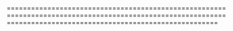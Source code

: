 <template>
  <!-- 테스트용 버튼 -->
  <div class="sc-keypad__test-controls">
    <Button
      :label="`${isDarkTheme ? '라이트 테마' : '다크 테마'} (현재: ${isDarkTheme ? '다크' : '라이트'})`"
      :variant="isDarkTheme ? 'outline' : 'solid'"
      size="small"
      @click="toggleTheme"
    />
    <p style="margin: 8px 0 0 0; font-size: 12px; color: var(--text-secondary)">
      isDarkTheme: {{ isDarkTheme }}
    </p>
  </div>

  <!-- 접근성 메시지 박스 -->
  <div
    ref="messageBox"
    class="sc-keypad__message"
    role="status"
    aria-live="polite"
    aria-atomic="true"
  >
    {{ voiceMessage }}
  </div>

  <div :class="['sc-virtual__keypad', { 'sc-virtual__keypad--dark': isDarkTheme }]">
    <div class="sc-keypad__keys">
      <!-- 동적으로 렌더링되는 숫자 버튼들 (1~9) -->
      <Button
        v-for="number in numbers.slice(0, 9)"
        :key="number"
        :label="number"
        :aria-label="`숫자 ${number} 입력`"
        class="keypad-btn keypad-btn--number"
        @click="handleNumberClick(number)"
      />

      <!-- 00 또는 재배열 버튼 -->
      <Button
        v-if="!showRearrange && !isDarkTheme"
        label="00"
        aria-label="숫자 00 입력"
        class="keypad-btn keypad-btn--number"
        @click="handleNumberClick('00')"
      />
      <Button
        v-else
        label="재배열"
        aria-label="숫자 재배열"
        class="keypad-btn keypad-btn--rearrange"
        @click="handleRearrangeClick"
      />

      <!-- 0 버튼 -->
      <Button
        label="0"
        :aria-label="`숫자 0 입력`"
        class="keypad-btn keypad-btn--number"
        @click="handleNumberClick('0')"
      />

      <!-- 삭제 버튼 -->
      <IconButton
        iconName="delete"
        size="large"
        aria-label="삭제"
        class="keypad-btn keypad-btn--delete"
        @click="handleDeleteClick"
      />
    </div>
  </div>
</template>
<script setup lang="ts">
import { Button, IconButton } from "@shc-nss/ui/solid";
import { onMounted, ref } from "vue";

export interface ScKeypadProps {
  showRearrange?: boolean;
  value?: any[];
}

// Props 정의
const props = withDefaults(defineProps<ScKeypadProps>(), {
  showRearrange: false,
  value: () => [],
});

const emit = defineEmits<{
  "update:values": [value: string[]];
}>();

console.log(props.showRearrange);

// 반응형 데이터
const voiceMessage = ref("카드번호를 입력해주세요. 총 16자리입니다.");
const inputCount = ref(0);
const messageBox = ref(null);
const isDarkTheme = ref(false);
const values = ref<string[]>([]);

// 테마 토글 함수
function toggleTheme() {
  isDarkTheme.value = !isDarkTheme.value;
}

// 숫자 배열 (0~9)
const numbers = ref(["1", "2", "3", "4", "5", "6", "7", "8", "9", "0"]);

// 음성 메시지 업데이트 함수
function updateVoiceMessage(text: string) {
  voiceMessage.value = text;
  if (messageBox.value) {
    (messageBox.value as HTMLElement).style.visibility = "visible";
  }
}

// 숫자 버튼 클릭 핸들러
function handleNumberClick(number: string) {
  values.value.push(number);
  emit("update:values", values.value);

  if (inputCount.value < 16) {
    // 00 버튼인 경우 2자리 입력으로 처리
    if (number === "00") {
      if (inputCount.value <= 14) {
        // 2자리 입력 가능한지 확인
        inputCount.value += 2;
        const currentInput = inputCount.value;
        updateVoiceMessage(`총 16자리 중 ${currentInput}자리 입력 완료: 00`);
      } else {
        // 15자리일 때는 00 입력 불가
        updateVoiceMessage("마지막 1자리만 입력 가능합니다.");
        return;
      }
    } else {
      // 일반 숫자 버튼
      inputCount.value++;
      const currentInput = inputCount.value;
      updateVoiceMessage(`총 16자리 중 ${currentInput}번째 입력: ${number}`);
    }

    // 카드번호 형식으로 그룹핑된 안내
    if (inputCount.value === 4) {
      updateVoiceMessage("첫 번째 4자리 입력 완료. 다음 4자리를 입력해주세요.");
    } else if (inputCount.value === 8) {
      updateVoiceMessage("두 번째 4자리 입력 완료. 다음 4자리를 입력해주세요.");
    } else if (inputCount.value === 12) {
      updateVoiceMessage("세 번째 4자리 입력 완료. 마지막 4자리를 입력해주세요.");
    } else if (inputCount.value === 16) {
      updateVoiceMessage("카드번호 입력이 완료되었습니다. 확인 버튼을 눌러주세요.");
    }
  } else {
    updateVoiceMessage("최대 입력 개수에 도달했습니다.");
  }
  console.log("values.value::>", values.value);
}

// 삭제 버튼 클릭 핸들러
function handleDeleteClick() {
  if (inputCount.value > 0) {
    // 마지막 입력이 00인지 확인 (짝수 자리이고 마지막 두 자리가 00인 경우)
    const isLastInputDoubleZero = inputCount.value % 2 === 0 && inputCount.value >= 2;

    if (isLastInputDoubleZero) {
      // 00 입력을 삭제하는 경우 2자리 삭제
      inputCount.value -= 2;
      updateVoiceMessage(`총 16자리 중 ${inputCount.value}자리 남음. 00이 삭제되었습니다.`);
    } else {
      // 일반 숫자 삭제
      inputCount.value--;
      updateVoiceMessage(`총 16자리 중 ${inputCount.value}자리 남음. 삭제되었습니다.`);
    }

    if (inputCount.value === 0) {
      updateVoiceMessage("입력이 초기화되었습니다. 카드번호를 입력해주세요.");
    }
  } else {
    updateVoiceMessage("삭제할 입력이 없습니다.");
  }
}

// 재배열 버튼 클릭 핸들러
function handleRearrangeClick() {
  // 0~9 숫자를 랜덤하게 재배열
  const shuffledNumbers: any[] = [...numbers.value];
  for (let i = shuffledNumbers.length - 1; i > 0; i--) {
    const j = Math.floor(Math.random() * (i + 1));
    [shuffledNumbers[i], shuffledNumbers[j]] = [shuffledNumbers[j], shuffledNumbers[i]];
  }
  numbers.value = shuffledNumbers;

  // 재배열된 숫자 순서를 음성으로 안내
  const numberSequence = numbers.value.join(", ");
  updateVoiceMessage(`숫자 키패드가 재배열되었습니다. 새로운 순서는 ${numberSequence}입니다.`);
}

// 컴포넌트 마운트 시 초기화
onMounted(() => {
  updateVoiceMessage("카드번호를 입력해주세요. 총 16자리입니다.");
});
</script>

<style lang="scss" scoped>
@use "@assets/styles/pages/module/keypad" as *; // keypad
</style>


================================================================================================================================================================

<template>
  <InputFieldCell
    description="안내메시지"
    errorMessage="에러메시지"
    :inputItems="inputItems"
    label="인증번호"
    required
    tooltip="툴팁메시지"
    v-model="values"
    v-model:values="values"
    v-model:valuesArray="values"
    @update:modelValue="values = $event"
    @update:values="values = $event"
    @update:valuesArray="values = $event"
  />
  <ScKeypad
    :showRearrange="true"
    v-model="values"
    @update:values="values = $event"
  ></ScKeypad>
</template>

<script setup lang="ts">
import { InputFieldCell } from "@shc-nss/ui/solid";
import { ref } from "vue";
import ScKeypad from "~/components/shc/keypad/ScKeypad.vue";

const values = ref([]);
const inputItems = [
  {
    id: "cell1",
    name: "cell1",
    label: "첫 번째",
    type: "square",
  },
  {
    id: "cell2",
    name: "cell2",
    label: "두 번째",
    type: "square",
  },
  {
    id: "cell3",
    name: "cell3",
    label: "세 번째",
    type: "square",
  },
  {
    id: "cell4",
    name: "cell4",
    label: "네 번째",
    type: "square",
  },
  {
    id: "cell5",
    name: "cell5",
    label: "다섯 번째",
    type: "square",
  },
  {
    id: "cell6",
    name: "cell6",
    label: "여섯 번째",
    type: "square",
  },
];
</script>

